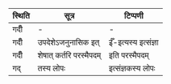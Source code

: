 | स्थिति | सूत्र | टिप्पणी |
| ----- | ------- | ------ |
| गदीँ | - | - |
| गदीँ | उपदेशेऽजनुनासिक इत् | ईँ-इत्यस्य इत्संज्ञा |
| गदीँ | शेषात् कर्तरि परस्मैपदम् | इति परस्मैपदम् |
| गद् | तस्य लोपः | इत्संज्ञकस्य लोपः |
